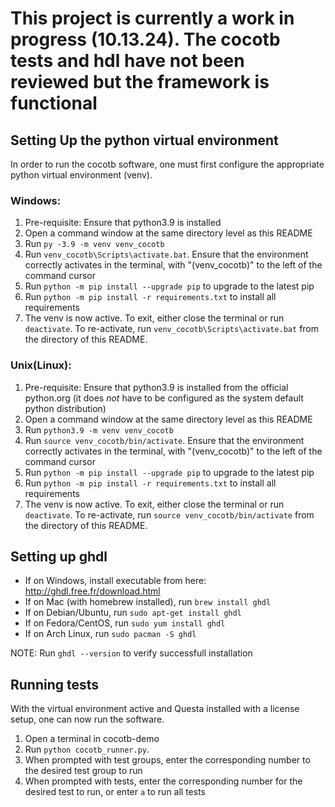 # This project is currently a work in progress (10.13.24). The cocotb tests and hdl have not been reviewed but the framework is functional


## Setting Up the python virtual environment
In order to run the cocotb software, one must first configure the appropriate python virtual environment (venv). 

### Windows:
1. Pre-requisite: Ensure that python3.9 is installed
2. Open a command window at the same directory level as this README
3. Run `py -3.9 -m venv venv_cocotb`
4. Run `venv_cocotb\Scripts\activate.bat`. Ensure that the environment correctly activates in the terminal, with "(venv_cocotb)" to the left of the command cursor
5. Run `python -m pip install --upgrade pip` to upgrade to the latest pip
6. Run `python -m pip install -r requirements.txt` to install all requirements
7. The venv is now active. To exit, either close the terminal or run `deactivate`. To re-activate, run `venv_cocotb\Scripts\activate.bat` from the directory of this README.

### Unix(Linux):
1. Pre-requisite: Ensure that python3.9 is installed from the official python.org (it does _not_ have to be configured as the system default python distribution)
2. Open a command window at the same directory level as this README
3. Run `python3.9 -m venv venv_cocotb`
4. Run `source venv_cocotb/bin/activate`. Ensure that the environment correctly activates in the terminal, with "(venv_cocotb)" to the left of the command cursor
5. Run `python -m pip install --upgrade pip` to upgrade to the latest pip
6. Run `python -m pip install -r requirements.txt` to install all requirements
7. The venv is now active. To exit, either close the terminal or run `deactivate`. To re-activate, run `source venv_cocotb/bin/activate` from the directory of this README.


## Setting up ghdl
- If on Windows, install executable from here: http://ghdl.free.fr/download.html
- If on Mac (with homebrew installed), run `brew install ghdl`
- If on Debian/Ubuntu, run `sudo apt-get install ghdl`
- If on Fedora/CentOS, run `sudo yum install ghdl`
- If on Arch Linux, run `sudo pacman -S ghdl`

NOTE: Run `ghdl --version` to verify successfull installation


## Running tests
With the virtual environment active and Questa installed with a license setup, one can now run the software.
1. Open a terminal in cocotb-demo
2. Run `python cocotb_runner.py`.
3. When prompted with test groups, enter the corresponding number to the desired test group to run
4. When prompted with tests, enter the corresponding number for the desired test to run, or enter `a` to run all tests